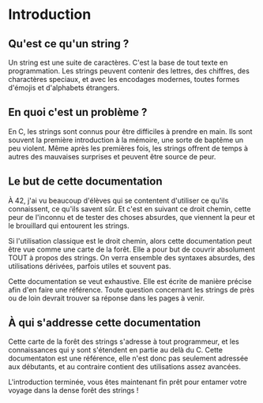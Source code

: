 # Introduction

## Qu'est ce qu'un string ?

Un string est une suite de caractères. C'est la base de tout texte en programmation. Les strings peuvent contenir des lettres, des chiffres, des charactères speciaux, et avec les encodages modernes, toutes formes d'émojis et d'alphabets étrangers.

## En quoi c'est un problème ?

En C, les strings sont connus pour être difficiles à prendre en main. Ils sont souvent la première introduction à la mémoire, une sorte de baptême un peu violent. Même après les premières fois, les strings offrent de temps à autres des mauvaises surprises et peuvent être source de peur.

## Le but de cette documentation

À 42, j'ai vu beaucoup d'élèves qui se contentent d'utiliser ce qu'ils connaissent, ce qu'ils savent sûr. Et c'est en suivant ce droit chemin, cette peur de l'inconnu et de tester des choses absurdes, que viennent la peur et le brouillard qui entourent les strings.

Si l'utilisation classique est le droit chemin, alors cette documentation peut être vue comme une carte de la forêt. Elle a pour but de couvrir absolument TOUT à propos des strings. On verra ensemble des syntaxes absurdes, des utilisations dérivées, parfois utiles et souvent pas.

Cette documentation se veut exhaustive. Elle est écrite de manière précise afin d'en faire une référence. Toute question concernant les strings de près ou de loin devrait trouver sa réponse dans les pages à venir.

## À qui s'addresse cette documentation

Cette carte de la forêt des strings s'adresse à tout programmeur, et les connaissances qui y sont s'étendent en partie au delà du C. Cette documentaton est une référence, elle n'est donc pas seulement adressée aux débutants, et au contraire contient des utilisations assez avancées.

L'introduction terminée, vous êtes maintenant fin prêt pour entamer votre voyage dans la dense forêt des strings !

